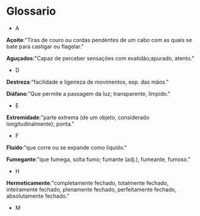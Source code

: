 # Glossario

- A

**Açoite**:"Tiras de couro ou cordas pendentes de um cabo com as quais se bate para castigar ou flagelar."

**Aguçados**:"Capaz de perceber sensações com exatidão;apurado, atento."

- D

**Destreza**:"facilidade e ligeireza de movimentos, esp. das mãos."

**Diáfano**:"Que permite a passagem da luz; transparente, límpido."

- E

**Extremidade**:"parte extrema (de um objeto, considerado longitudinalmente); ponta."

- F

**Fluído**:"que corre ou se expande como líquido."

**Fumegante**:"que fumega, solta fumo; fumante (adj.), fumeante, fumoso."

- H

**Hermeticamente**:"completamente fechado, totalmente fechado, inteiramente fechado, plenamente fechado, perfeitamente fechado, absolutamente fechado."

- M 

